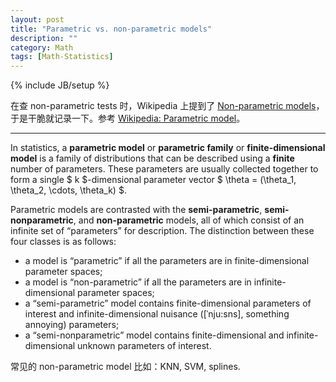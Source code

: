 ```yaml
---
layout: post
title: "Parametric vs. non-parametric models"
description: ""
category: Math
tags: [Math-Statistics]
---
```

{% include JB/setup %}

在查 non-parametric tests 时，Wikipedia 上提到了 [Non-parametric models](https://en.wikipedia.org/wiki/Nonparametric_statistics#Non-parametric_models)，于是干脆就记录一下。参考 [Wikipedia: Parametric model](https://en.wikipedia.org/wiki/Parametric_model)。

-----

In statistics, a **parametric model** or **parametric family** or **finite-dimensional model** is a family of distributions that can be described using a **finite** number of parameters. These parameters are usually collected together to form a single $ k $-dimensional parameter vector $ \theta = (\theta_1, \theta_2, \cdots, \theta_k) $.

Parametric models are contrasted with the **semi-parametric**, **semi-nonparametric**, and **non-parametric** models, all of which consist of an infinite set of “parameters” for description. The distinction between these four classes is as follows:

- a model is “parametric” if all the parameters are in finite-dimensional parameter spaces;
- a model is “non-parametric” if all the parameters are in infinite-dimensional parameter spaces;
- a “semi-parametric” model contains finite-dimensional parameters of interest and infinite-dimensional nuisance ([ˈnju:sns], something annoying) parameters;
- a “semi-nonparametric” model contains finite-dimensional and infinite-dimensional unknown parameters of interest.

常见的 non-parametric model 比如：KNN, SVM, splines.